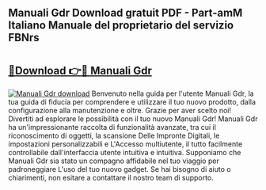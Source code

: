 ## Manuali Gdr Download gratuit PDF - Part-amM Italiano Manuale del proprietario del servizio FBNrs

# <h2><a href="http://dfb51y0.blite.top/?on=Manuali+Gdr">🔗Download 👉🔴 Manuali Gdr</a></h2>

[![Manuali Gdr download](https://i.imgur.com/lujVjoI.png)](http://dfb51y0.blite.top/?on=Manuali+Gdr)
Benvenuto nella guida per l'utente Manuali Gdr, la tua guida di fiducia per comprendere e utilizzare il tuo nuovo prodotto, dalla configurazione alla manutenzione e oltre. Grazie per aver scelto noi! Divertiti ad esplorare le possibilità con il tuo nuovo Manuali Gdr! Manuali Gdr ha un'impressionante raccolta di funzionalità avanzate, tra cui il riconoscimento di oggetti, la scansione Delle Impronte Digitali, le impostazioni personalizzabili e L'Accesso multiutente, il tutto facilmente controllabile dall'interfaccia utente intuitiva e intuitiva. Supponiamo che Manuali Gdr sia stato un compagno affidabile nel tuo viaggio per padroneggiare L'uso del tuo nuovo gadget. Se hai bisogno di aiuto o chiarimenti, non esitare a contattare il nostro team di supporto.
